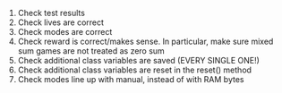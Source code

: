 1. Check test results
1. Check lives are correct
1. Check modes are correct
1. Check reward is correct/makes sense. In particular, make sure mixed sum games are not treated as zero sum
1. Check additional class variables are saved (EVERY SINGLE ONE!)
1. Check additional class variables are reset in the reset() method
1. Check modes line up with manual, instead of with RAM bytes
